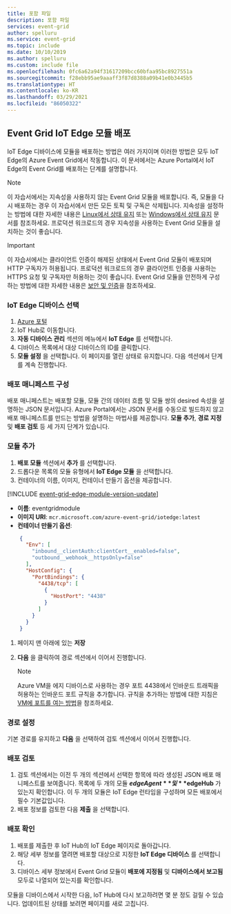 ```yaml
---
title: 포함 파일
description: 포함 파일
services: event-grid
author: spelluru
ms.service: event-grid
ms.topic: include
ms.date: 10/10/2019
ms.author: spelluru
ms.custom: include file
ms.openlocfilehash: 0fc6a62a94f31617209bcc60bfaa95bc8927551a
ms.sourcegitcommit: f28ebb95ae9aaaff3f87d8388a09b41e0b3445b5
ms.translationtype: HT
ms.contentlocale: ko-KR
ms.lasthandoff: 03/29/2021
ms.locfileid: "86050322"
---
```

## <a name="deploy-event-grid-iot-edge-module"></a>Event Grid IoT Edge 모듈 배포

IoT Edge 디바이스에 모듈을 배포하는 방법은 여러 가지이며 이러한 방법은 모두 IoT Edge의 Azure Event Grid에서 작동합니다. 이 문서에서는 Azure Portal에서 IoT Edge의 Event Grid를 배포하는 단계를 설명합니다.

>[!NOTE]
> 이 자습서에서는 지속성을 사용하지 않는 Event Grid 모듈을 배포합니다. 즉, 모듈을 다시 배포하는 경우 이 자습서에서 만든 모든 토픽 및 구독은 삭제됩니다. 지속성을 설정하는 방법에 대한 자세한 내용은 [Linux에서 상태 유지](../articles/event-grid/edge/persist-state-linux.md) 또는 [Windows에서 상태 유지](../articles/event-grid/edge/persist-state-windows.md) 문서를 참조하세요. 프로덕션 워크로드의 경우 지속성을 사용하는 Event Grid 모듈을 설치하는 것이 좋습니다.

>[!IMPORTANT]
> 이 자습서에서는 클라이언트 인증이 해제된 상태에서 Event Grid 모듈이 배포되며 HTTP 구독자가 허용됩니다. 프로덕션 워크로드의 경우 클라이언트 인증을 사용하는 HTTPS 요청 및 구독자만 허용하는 것이 좋습니다. Event Grid 모듈을 안전하게 구성하는 방법에 대한 자세한 내용은 [보안 및 인증](../articles/event-grid/edge/security-authentication.md)을 참조하세요.
 
### <a name="select-your-iot-edge-device"></a>IoT Edge 디바이스 선택

1. [Azure 포털](https://portal.azure.com)
1. IoT Hub로 이동합니다.
1. **자동 디바이스 관리** 섹션의 메뉴에서 **IoT Edge** 를 선택합니다. 
1. 디바이스 목록에서 대상 디바이스의 ID를 클릭합니다.
1. **모듈 설정** 을 선택합니다. 이 페이지를 열린 상태로 유지합니다. 다음 섹션에서 단계를 계속 진행합니다.

### <a name="configure-a-deployment-manifest"></a>배포 매니페스트 구성

배포 매니페스트는 배포할 모듈, 모듈 간의 데이터 흐름 및 모듈 쌍의 desired 속성을 설명하는 JSON 문서입니다. Azure Portal에서는 JSON 문서를 수동으로 빌드하지 않고 배포 매니페스트를 만드는 방법을 설명하는 마법사를 제공합니다.  **모듈 추가**, **경로 지정** 및 **배포 검토** 등 세 가지 단계가 있습니다.

### <a name="add-modules"></a>모듈 추가

1. **배포 모듈** 섹션에서 **추가** 를 선택합니다.
1. 드롭다운 목록의 모듈 유형에서 **IoT Edge 모듈** 을 선택합니다.
1. 컨테이너의 이름, 이미지, 컨테이너 만들기 옵션을 제공합니다.

[!INCLUDE [event-grid-edge-module-version-update](event-grid-edge-module-version-update.md)]

   * **이름**: eventgridmodule
   * **이미지 URI**: `mcr.microsoft.com/azure-event-grid/iotedge:latest`
   * **컨테이너 만들기 옵션**:

```json
    {
      "Env": [
        "inbound__clientAuth:clientCert__enabled=false",
        "outbound__webhook__httpsOnly=false"
      ],
      "HostConfig": {
        "PortBindings": {
          "4438/tcp": [
            {
              "HostPort": "4438"
            }
          ]
        }
      }
    }
```

 1. 페이지 맨 아래에 있는 **저장**
 1. **다음** 을 클릭하여 경로 섹션에서 이어서 진행합니다.

    > [!NOTE]
    > Azure VM을 에지 디바이스로 사용하는 경우 포트 4438에서 인바운드 트래픽을 허용하는 인바운드 포트 규칙을 추가합니다. 규칙을 추가하는 방법에 대한 지침은 [VM에 포트를 여는 방법](../articles/virtual-machines/windows/nsg-quickstart-portal.md)을 참조하세요.


### <a name="setup-routes"></a>경로 설정

 기본 경로를 유지하고 **다음** 을 선택하여 검토 섹션에서 이어서 진행합니다.

### <a name="review-deployment"></a>배포 검토

1. 검토 섹션에서는 이전 두 개의 섹션에서 선택한 항목에 따라 생성된 JSON 배포 매니페스트를 보여줍니다. 목록에 두 개의 모듈 **$edgeAgent** 및 **$edgeHub** 가 있는지 확인합니다. 이 두 개의 모듈은 IoT Edge 런타임을 구성하며 모든 배포에서 필수 기본값입니다.
1. 배포 정보를 검토한 다음 **제출** 을 선택합니다.

### <a name="verify-your-deployment"></a>배포 확인

1. 배포를 제출한 후 IoT Hub의 IoT Edge 페이지로 돌아갑니다.
1. 해당 세부 정보를 열려면 배포할 대상으로 지정한 **IoT Edge 디바이스** 를 선택합니다.
1. 디바이스 세부 정보에서 Event Grid 모듈이 **배포에 지정됨** 및 **디바이스에서 보고됨** 모두로 나열되어 있는지를 확인합니다.

모듈을 디바이스에서 시작한 다음, IoT Hub에 다시 보고하려면 몇 분 정도 걸릴 수 있습니다. 업데이트된 상태를 보려면 페이지를 새로 고칩니다.